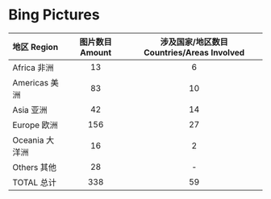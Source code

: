 # Bing Pictures

|地区 Region  |图片数目 Amount  |涉及国家/地区数目 Countries/Areas Involved |
|:--|:--:|:--:|
|Africa 非洲  |13  |6|
|Americas 美洲  |83  |10  |
|Asia 亚洲  |42  |14  |
|Europe 欧洲  |156  |27  |
|Oceania 大洋洲  |16  |2  |
|Others 其他  |28  |-  |
|TOTAL 总计  |338  |59  |
